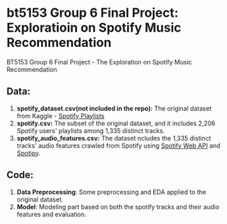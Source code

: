 # bt5153 Group 6 Final Project: Exploratioin on Spotify Music Recommendation
BT5153 Group 6  Final Project - The Exploration on Spotify Music Recommendation

## Data:
1. **spotify_dataset.csv(not included in the repo):** The original dataset from Kaggle - [Spotify Playlists](https://www.kaggle.com/datasets/andrewmvd/spotify-playlists)
2. **spotify.csv:** The subset of the original dataset, and it includes 2,206 Spotify users' playlists among 1,335 distinct tracks.
3. **spotify_audio_features.csv:** The dataset ncludes the 1,335 distinct tracks' audio features crawled from Spotify using [Spotify Web API](https://developer.spotify.com/documentation/web-api/reference/#/) and [Spotipy](https://spotipy.readthedocs.io/en/2.19.0/).

## Code:
1. **Data Preprocessing**: Some preprocessing and EDA applied to the original dataset.
2. **Model**: Modeling part based on both the spotify tracks and their audio features and evaluation.
